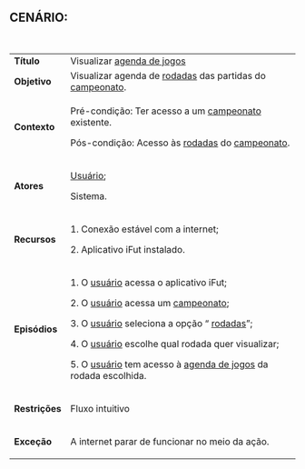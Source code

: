 ## CENÁRIO:
<br>

<table class="table table-striped border">
    <tr>
        <td>
            <b>Título</b>
        </td>
        <td>
            Visualizar <a href="../../lexico/#agenda-de-jogos">agenda de jogos</a>
        </td>
    </tr>
    <tr>
        <td>
            <b>Objetivo</b>
        </td>
        <td>
            Visualizar agenda de  <a href="../../lexico/#rodadas">rodadas</a> das partidas do <a href="../../lexico/#campeonato">campeonato</a>.
        </td>
    </tr>
    <tr>
        <td>
            <b>Contexto</b>
        </td>
        <td>
            <p>Pré-condição: Ter acesso a um <a href="../../lexico/#campeonato">campeonato</a> existente.</p>
            <p>Pós-condição: Acesso às  <a href="../../lexico/#rodadas">rodadas</a> do <a href="../../lexico/#campeonato">campeonato</a>.</p>
        </td>
    </tr>
    <tr>
        <td>
            <b>Atores</b>
        </td>
        <td>
            <p> <a href="../../lexico/#usuario">Usuário</a>;</p>
            <p>Sistema.</p>
        </td>
    </tr>
    <tr>
        <td>
            <b>Recursos</b>
        </td>
        <td>
            <p>1. Conexão estável com a internet;</p>
            <p>2. Aplicativo iFut instalado.</p>
        </td>
    </tr>
    <tr>
        <td>
            <b>Episódios</b>
        </td>
        <td>
            <p>1. O  <a href="../../lexico/#usuario">usuário</a> acessa o aplicativo iFut;</p>
            <p>2. O  <a href="../../lexico/#usuario">usuário</a> acessa um <a href="../../lexico/#campeonato">campeonato</a>;</p>
            <p>3. O  <a href="../../lexico/#usuario">usuário</a> seleciona a opção “ <a href="../../lexico/#rodadas">rodadas</a>”;</p>
            <p>4. O  <a href="../../lexico/#usuario">usuário</a> escolhe qual rodada quer visualizar;</p>
            <p>5. O  <a href="../../lexico/#usuario">usuário</a> tem acesso à <a href="../../lexico/#agenda-de-jogos">agenda de jogos</a> da rodada escolhida.</p>
        </td>
    </tr>
    <tr>
        <td>
            <b>Restrições</b>
        </td>
        <td>
            <p>Fluxo intuitivo</p>
        </td>
    </tr>
    <tr>
        <td>
            <b>Exceção</b>
        </td>
        <td>
            <p>A internet parar de funcionar no meio da ação.</p>
        </td>
    </tr>
</table>
